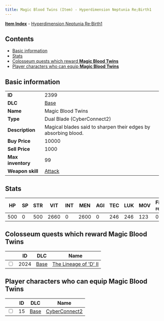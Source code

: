 ```yaml
---
title: Magic Blood Twins (Item) - Hyperdimension Neptunia Re;Birth1
---
```


[**Item Index**](/neptunia/rb1/item/index.html) - [Hyperdimension Neptunia Re;Birth1](/neptunia/rb1)

## Contents

- [Basic information](#basic-information)
- [Stats](#stats)
- [Colosseum quests which reward **Magic Blood Twins**](#colosseum-quests-which-reward-magic-blood-twins)
- [Player characters who can equip **Magic Blood Twins**](#player-characters-who-can-equip-magic-blood-twins)

## Basic information

|   |   |
| -- | -- |
| **ID** | 2399 |
| **DLC** | [Base](/neptunia/rb1/dlc/1-base.html) |
| **Name** | Magic Blood Twins |
| **Type** | Dual Blade (CyberConnect2) |
| **Description** | Magical blades said to sharpen their edges by absorbing blood. |
| **Buy Price** | 10000 |
| **Sell Price** | 1000 |
| **Max inventory** | 99 |
| **Weapon skill** | [Attack](/neptunia/rb1/skill/1-2701-attack.html) |


## Stats

| HP | SP | STR | VIT | INT | MEN | AGI | TEC | LUK | MOV | Fire res. | Ice res. | Wind res. | Lightning res. |
| -- | -- | --- | --- | --- | --- | --- | --- | --- | --- | --------- | -------- | --------- | -------------- |
| 500 | 0 | 500 | 2660 | 0 | 2600 | 0 | 246 | 246 | 123 | 0 | 0 | 0 | 0 |


## Colosseum quests which reward **Magic Blood Twins**

|    | ID | DLC | Name |
| -- | -- | --- | ---- |
| <input type="checkbox" id="rb1-colosseum-1-2024" class="trackbox" /> | 2024 | [Base](/neptunia/rb1/dlc/1-base.html) | [The Lineage of 'D' II](/neptunia/rb1/colosseum/1-2024-the-lineage-of-d-ii.html) |


## Player characters who can equip **Magic Blood Twins**

|    | ID | DLC | Name |
| -- | -- | --- | ---- |
| <input type="checkbox" id="rb1-player-1-15" class="trackbox" /> | 15 | [Base](/neptunia/rb1/dlc/1-base.html) | [CyberConnect2](/neptunia/rb1/player/1-15-cyberconnect2.html) |
